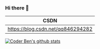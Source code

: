 ### Hi there 👋

|                 CSDN                  |
|                  --                   | 
|   https://blog.csdn.net/qq846294282   |

<!--
**coderben2017/coderben2017** is a ✨ _special_ ✨ repository because its `README.md` (this file) appears on your GitHub profile.

Here are some ideas to get you started:

- 🔭 I’m currently working on ...
- 🌱 I’m currently learning ...
- 👯 I’m looking to collaborate on ...
- 🤔 I’m looking for help with ...
- 💬 Ask me about ...
- 📫 How to reach me: ...
- 😄 Pronouns: ...
- ⚡ Fun fact: ...
-->


[![Coder Ben's github stats](https://github-readme-stats.vercel.app/api?username=anuraghazra&theme=dracula)](https://github.com/anuraghazra/github-readme-stats)

